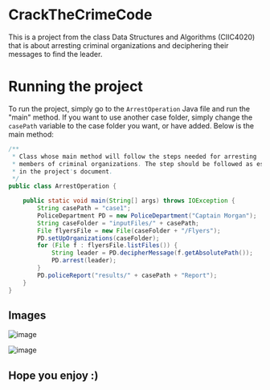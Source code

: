 # CrackTheCrimeCode
This is a project from the class Data Structures and Algorithms (CIIC4020) that is about arresting criminal organizations and deciphering their messages to find the leader.
# Running the project
To run the project, simply go to the `ArrestOperation` Java file and run the "main" method. If you want to use another case folder, simply change the `casePath` variable to the case folder you want, or have added.
Below is the main method:
```java
/**
 * Class whose main method will follow the steps needed for arresting
 * members of criminal organizations. The step should be followed as established
 * in the project's document.
 */
public class ArrestOperation {

	public static void main(String[] args) throws IOException {
		String casePath = "case1";
		PoliceDepartment PD = new PoliceDepartment("Captain Morgan");
		String caseFolder = "inputFiles/" + casePath;
		File flyersFile = new File(caseFolder + "/Flyers");
		PD.setUpOrganizations(caseFolder);
		for (File f : flyersFile.listFiles()) {
			String leader = PD.decipherMessage(f.getAbsolutePath());
			PD.arrest(leader);
		}
		PD.policeReport("results/" + casePath + "Report");
	}
}
```
## Images
![image](https://user-images.githubusercontent.com/92653848/233871078-4ab89f71-43df-4e1d-bcf8-21a3f124e332.png)

![image](https://user-images.githubusercontent.com/92653848/233871155-7e2329d9-ec21-419b-ac24-3b6aae852f92.png)

## Hope you enjoy :)
